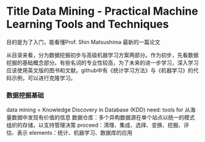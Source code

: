# Title Data Mining - Practical Machine Learning Tools and Techniques

目的是为了入门，能看懂Prof. Shin Matsushima 最新的一篇论文

从目录来看，分为数据挖掘初步与高级机器学习方案两部分。作为初步，先看数据挖掘的基础概念部分。有些名词的专业性较高，为了未来的进一步学习，深入学习应该使用英文版的图书和文献。github中有《统计学习方法》与《机器学习》的代码示例，可以进行克隆学习。

### 数据挖掘基础
data mining = Knowledge Discovery in Database (KDD)
need: tools for 从海量数据中发现有价值的信息
数据仓库：多个异构数据源在单个站点以统一的模式组织的存储，以支持管理决策
proceed：清理、集成、选择、变换、挖掘、评估、表示
elements：统计、机器学习、数据库的应用